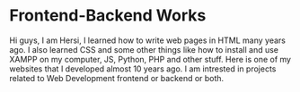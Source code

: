 # Frontend-Backend Works 

Hi guys,
 I am Hersi, I learned how to write web pages in HTML many years ago. I also learned CSS and some other things like how to install and use XAMPP on my computer, JS, Python, PHP and other stuff. Here is one of my websites that I developed almost 10 years ago. I am intrested in projects related to Web Development frontend or backend or both.

